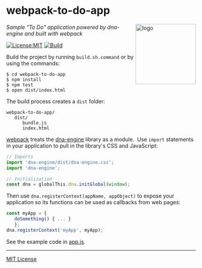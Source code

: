 # webpack-to-do-app
<img src=https://dna-engine.org/graphics/dna-logo.png align=right width=160 alt=logo>

_Sample "To Do" application powered by dna-engine and built with webpack_

[![License:MIT](https://img.shields.io/badge/License-MIT-blue.svg)](https://dna-engine.org/license)
[![Build](https://github.com/dna-engine/webpack-to-do-app/workflows/build/badge.svg)](https://github.com/dna-engine/webpack-to-do-app/actions/workflows/run-spec-on-push.yaml)

Build the project by running `build.sh.command` or by using the commands:
```
$ cd webpack-to-do-app
$ npm install
$ npm test
$ open dist/index.html
```

The build process creates a `dist` folder:
```
webpack-to-do-app/
   dist/
      bundle.js
      index.html
```

[webpack](https://webpack.js.org) treats the [dna-engine](https://dna-engine.org) library as a module.&nbsp;
Use `import` statements in your application to pull in the library's CSS and JavaScript:
```javascript
// Imports
import 'dna-engine/dist/dna-engine.css';
import 'dna-engine';

// Initialization
const dna = globalThis.dna.initGlobal(window);
```

Then use `dna.registerContext(appName, appObject)` to expose your application so its functions can
be used as callbacks from web pages:
```javascript
const myApp = {
   doSomething() { ... }
   };
dna.registerContext('myApp', myApp);
```

See the example code in [app.js](src/js/app.js).

---
[MIT License](LICENSE.txt)
